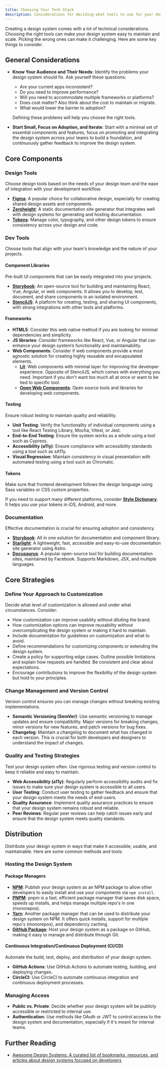 ```yaml
---
title: Choosing Your Tech Stack
description: Considerations for deciding what tools to use for your design system.
---
```


Creating a design system comes with a lot of technical considerations. Choosing the right tools can make your design system easy to maintain and scale. Picking the wrong ones can make it challenging. Here are some key things to consider.

## General Considerations

- **Know Your Audience and Their Needs**: Identify the problems your design system should fix. Ask yourself these questions:
  - Are your current apps inconsistent?
  - Do you need to improve performance?
  - Will you need to accommodate multiple frameworks or platforms?
  - Does cost matter? Also think about the cost to maintain or migrate.
  - What would lower the barrier to adoption?

  Defining these problems will help you choose the right tools.

- **Start Small, Focus on Adoption, and Iterate**: Start with a minimal set of essential components and features, focus on promoting and integrating the design system across your teams to build a foundation, and continuously gather feedback to improve the design system.

## Core Components

### Design Tools

Choose design tools based on the needs of your design team and the ease of integration with your development workflow.

- [**Figma**](https://www.figma.com/): A popular choice for collaborative design, especially for creating shared design assets and components.
- [**Zeroheight**](https://zeroheight.com/): A static documentation site generator that integrates well with design systems for generating and hosting documentation.
- [**Tokens**](https://designsystem.digital.gov/design-tokens/): Manage color, typography, and other design tokens to ensure consistency across your design and code.

### Dev Tools

Choose tools that align with your team's knowledge and the nature of your projects.

#### Component Libraries

Pre-built UI components that can be easily integrated into your projects.

- [**Storybook**](https://storybook.js.org/): An open-source tool for building and maintaining React, Vue, Angular, or web components. It allows you to develop, test, document, and share components in an isolated environment.
- [**StencilJS**](https://stenciljs.com/): A platform for creating, testing, and sharing UI components, with strong integrations with other tools and platforms.

#### Frameworks

- **HTML5**: Consider this web native method if you are looking for minimal dependencies and simplicity.
- **JS libraries**: Consider frameworks like React, Vue, or Angular that can enhance your design system’s functionality and maintainability.
- **Web Components**: Consider if web components provide a most agnostic solution for creating highly reusable and encapsulated elements.
  - [**Lit**](https://lit.dev/): Web components with minimal layer for improving the developer experience. Opposite of StencilJS, which comes with everything you need. Important if you don't want too much all at once or want to be tied to specific tool.
  - [**Open Web Components**](https://open-wc.org/): Open source tools and libraries for developing web components.

#### Testing

Ensure robust testing to maintain quality and reliability.

- **Unit Testing**: Verify the functionality of individual components using a tool like React Testing Library, Mocha, Vitest, or Jest.
- **End-to-End Testing**: Ensure the system works as a whole using a tool such as Cypress.
- **Accessibility (a11y)**: Ensure compliance with accessibility standards using a tool such as sA11y.
- **Visual Regression**: Maintain consistency in visual presentation with automated testing using a tool such as Chromatic.

#### Tokens

Make sure that frontend development follows the design language using Sass variables or CSS custom properties.

If you need to support many different platforms, consider [**Style Dictionary**](https://styledictionary.com/). It helps you use your tokens in iOS, Android, and more.

### Documentation

Effective documentation is crucial for ensuring adoption and consistency.

- [**Storybook**](https://storybook.js.org/): All in one solution for documentation and component library.
- [**Starlight**](https://starlight.astro.build/): A lightweight, fast, accessible and easy-to-use documentation site generator using Astro.
- [**Docusaurus**](https://docusaurus.io/): A popular open-source tool for building documentation sites, maintained by Facebook. Supports Markdown, JSX, and multiple languages.

## Core Strategies

### Define Your Approach to Customization

Decide what level of customization is allowed and under what circumstances. Consider:

- How customization can improve usability without diluting the brand.
- How customization options can improve reusability without overcomplicating the design system or making it hard to maintain.
- Include documentation for guidelines on customization and what to avoid.
- Define recommendations for customizing components or extending the design system.
- Create a policy for supporting edge cases. Outline possible limitations and explain how requests are handled. Be consistent and clear about expectations.
- Encourage contributions to improve the flexibility of the design system but hold to your principles.

### Change Management and Version Control

Version control ensures you can manage changes without breaking existing implementations.

- **Semantic Versioning (SemVer)**: Use semantic versioning to manage updates and ensure compatibility. Major versions for breaking changes, minor versions for new features, and patch versions for bug fixes.
- **Changelog**: Maintain a changelog to document what has changed in each version. This is crucial for both developers and designers to understand the impact of changes.

### Quality and Testing Strategies

Test your design system often. Use rigorous testing and version control to keep it reliable and easy to maintain.

- **Web Accessibility (a11y)**: Regularly perform accessibility audits and fix issues to make sure your design system is accessible to all users.
- **User Testing**: Conduct user testing to gather feedback and ensure that your design system meets the needs of end-users.
- **Quality Assurance**: Implement quality assurance practices to ensure that your design system remains robust and reliable.
- **Peer Reviews**: Regular peer reviews can help catch issues early and ensure that the design system meets quality standards.

## Distribution

Distribute your design system in ways that make it accessible, usable, and maintainable. Here are some common methods and tools:

### Hosting the Design System

#### Package Managers

- [**NPM**](https://www.npmjs.com/): Publish your design system as an NPM package to allow other developers to easily install and use your components via `npm install`.
- [**PNPM**](https://pnpm.io/): pnpm is a fast, efficient package manager that saves disk space, speeds up installs, and helps manage multiple repo's in one (monorepos).
- [**Yarn**](https://yarnpkg.com/): Another package manager that can be used to distribute your design system on NPM. It offers quick installs, support for multiple repo's (monorepos), and dependency caching.
- [**GitHub Package**](https://docs.github.com/en/packages): Host your design system as a package on GitHub, making it easy to manage and distribute through Git.

#### Continuous Integration/Continuous Deployment (CI/CD)

Automate the build, test, deploy, and distribution of your design system.

- **GitHub Actions**: Use GitHub Actions to automate testing, building, and deploying changes.
- **CircleCI**: Use CircleCI to automate continuous integration and continuous deployment processes.

### Managing Access

- **Public vs. Private**: Decide whether your design system will be publicly accessible or restricted to internal use.
- **Authentication**: Use methods like OAuth or JWT to control access to the design system and documentation, especially if it's meant for internal teams.

## Further Reading

- [Awesome Design Systems: A curated list of bookmarks, resources, and articles about design systems focused on developers](https://github.com/klaufel/awesome-design-systems?tab=readme-ov-file#ui-design-tools)
